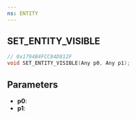 ```yaml
---
ns: ENTITY
---
```

## SET_ENTITY_VISIBLE

```c
// 0x1794B4FCC84D812F
void SET_ENTITY_VISIBLE(Any p0, Any p1);
```

## Parameters
* **p0**:
* **p1**:
